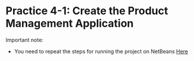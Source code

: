 # Practice 4-1: Create the Product Management Application
Important note:
* You need to repeat the steps for running the project on NetBeans [Here](https://github.com/danielcasique/ProductManagment/blob/master/README.md#to-run-on-netbeans)


